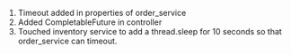 1. Timeout added in properties of order_service
2. Added CompletableFuture in controller
3. Touched inventory service to add a thread.sleep for 10 seconds so that order_service can timeout.